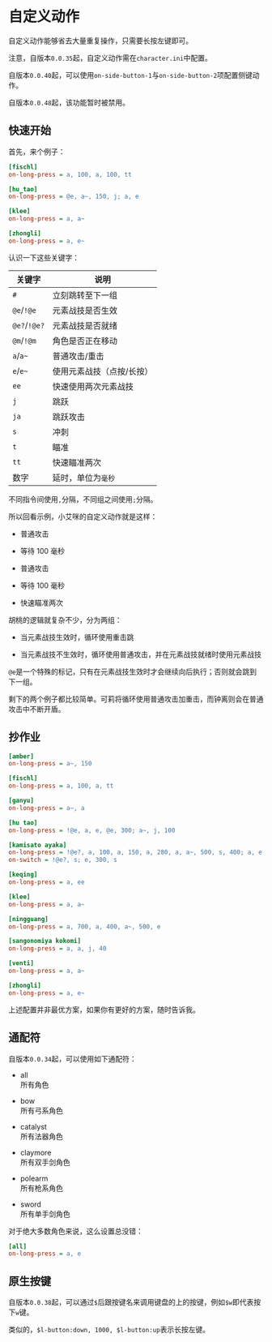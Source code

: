 # 自定义动作

自定义动作能够省去大量重复操作，只需要长按左键即可。

注意，自版本`0.0.35`起，自定义动作需在`character.ini`中配置。

自版本`0.0.40`起，可以使用`on-side-button-1`与`on-side-button-2`项配置侧键动作。

自版本`0.0.48`起，该功能暂时被禁用。

## 快速开始

首先，来个例子：

```ini
[fischl]
on-long-press = a, 100, a, 100, tt

[hu_tao]
on-long-press = @e, a~, 150, j; a, e

[klee]
on-long-press = a, a~

[zhongli]
on-long-press = a, e~
```

认识一下这些关键字：

| 关键字       | 说明                      |
| ------------ | ------------------------- |
| `#`          | 立刻跳转至下一组          |
| `@e`/`!@e`   | 元素战技是否生效          |
| `@e?`/`!@e?` | 元素战技是否就绪          |
| `@m`/`!@m`   | 角色是否正在移动          |
| `a`/`a~`     | 普通攻击/重击             |
| `e`/`e~`     | 使用元素战技（点按/长按） |
| `ee`         | 快速使用两次元素战技      |
| `j`          | 跳跃                      |
| `ja`         | 跳跃攻击                  |
| `s`          | 冲刺                      |
| `t`          | 瞄准                      |
| `tt`         | 快速瞄准两次              |
| 数字         | 延时，单位为`毫秒`        |

不同指令间使用`,`分隔，不同组之间使用`;`分隔。

所以回看示例，小艾咪的自定义动作就是这样：

- 普通攻击

- 等待 100 毫秒

- 普通攻击

- 等待 100 毫秒

- 快速瞄准两次

胡桃的逻辑就复杂不少，分为两组：

- 当元素战技生效时，循环使用重击跳

- 当元素战技不生效时，循环使用普通攻击，并在元素战技就绪时使用元素战技

`@e`是一个特殊的标记，只有在元素战技生效时才会继续向后执行；否则就会跳到下一组。

剩下的两个例子都比较简单。可莉将循环使用普通攻击加重击，而钟离则会在普通攻击中不断开盾。

## 抄作业

```ini
[amber]
on-long-press = a~, 150

[fischl]
on-long-press = a, 100, a, tt

[ganyu]
on-long-press = a~, a

[hu tao]
on-long-press = !@e, a, e, @e, 300; a~, j, 100

[kamisato ayaka]
on-long-press = !@e?, a, 100, a, 150, a, 280, a, a~, 500, s, 400; a, e
on-switch = !@e?, s; e, 300, s

[keqing]
on-long-press = a, ee

[klee]
on-long-press = a, a~

[ningguang]
on-long-press = a, 700, a, 400, a~, 500, e

[sangonomiya kokomi]
on-long-press = a, a, j, 40

[venti]
on-long-press = a, a~

[zhongli]
on-long-press = a, e~
```

上述配置并非最优方案，如果你有更好的方案，随时告诉我。

## 通配符

自版本`0.0.34`起，可以使用如下通配符：

- all <br>所有角色

- bow <br>所有弓系角色

- catalyst <br>所有法器角色

- claymore <br>所有双手剑角色

- polearm <br>所有枪系角色

- sword <br>所有单手剑角色

对于绝大多数角色来说，这么设置总没错：

```ini
[all]
on-long-press = a, e
```

## 原生按键

自版本`0.0.38`起，可以通过`$`后跟按键名来调用键盘的上的按键，例如`$w`即代表按下`w`键。

类似的，`$l-button:down, 1000, $l-button:up`表示长按左键。
